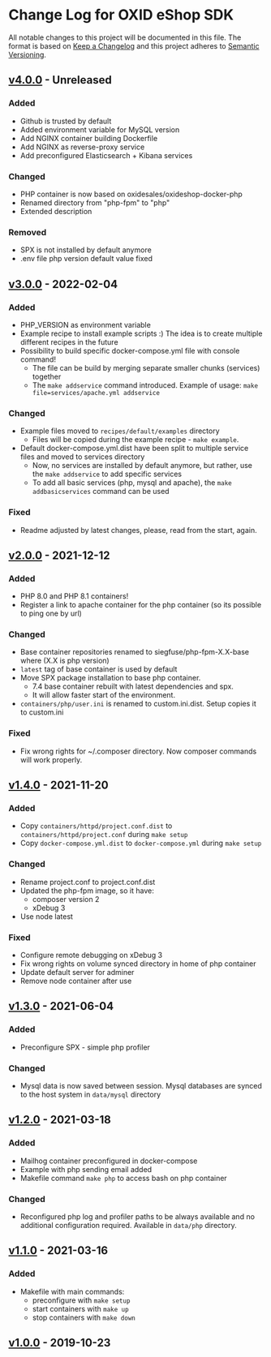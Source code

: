 # Change Log for OXID eShop SDK

All notable changes to this project will be documented in this file.
The format is based on [Keep a Changelog](http://keepachangelog.com/)
and this project adheres to [Semantic Versioning](http://semver.org/).

## [v4.0.0] - Unreleased

### Added
- Github is trusted by default
- Added environment variable for MySQL version
- Add NGINX container building Dockerfile
- Add NGINX as reverse-proxy service
- Add preconfigured Elasticsearch + Kibana services

### Changed
- PHP container is now based on oxidesales/oxideshop-docker-php
- Renamed directory from "php-fpm" to "php"
- Extended description

### Removed
- SPX is not installed by default anymore
- .env file php version default value fixed

## [v3.0.0] - 2022-02-04

### Added
- PHP_VERSION as environment variable
- Example recipe to install example scripts :) The idea is to create multiple different recipes in the future
- Possibility to build specific docker-compose.yml file with console command!
  - The file can be build by merging separate smaller chunks (services) together
  - The ``make addservice`` command introduced. Example of usage: ``make file=services/apache.yml addservice``

### Changed
- Example files moved to `recipes/default/examples` directory
  - Files will be copied during the example recipe - ``make example``.
- Default docker-compose.yml.dist have been split to multiple service files and moved to services directory
  - Now, no services are installed by default anymore, but rather, use the ``make addservice`` to add specific services
  - To add all basic services (php, mysql and apache), the ``make addbasicservices`` command can be used

### Fixed
- Readme adjusted by latest changes, please, read from the start, again.

## [v2.0.0] - 2021-12-12

### Added
- PHP 8.0 and PHP 8.1 containers!
- Register a link to apache container for the php container (so its possible to ping one by url)

### Changed
- Base container repositories renamed to siegfuse/php-fpm-X.X-base where (X.X is php version)
- ``latest`` tag of base container is used by default
- Move SPX package installation to base php container. 
  - 7.4 base container rebuilt with latest dependencies and spx.
  - It will allow faster start of the environment.
- ``containers/php/user.ini`` is renamed to custom.ini.dist. Setup copies it to custom.ini 

### Fixed
- Fix wrong rights for ~/.composer directory. Now composer commands will work properly.

## [v1.4.0] - 2021-11-20

### Added
- Copy ``containers/httpd/project.conf.dist`` to ``containers/httpd/project.conf`` during ``make setup``
- Copy ``docker-compose.yml.dist`` to ``docker-compose.yml`` during ``make setup``

### Changed
- Rename project.conf to project.conf.dist
- Updated the php-fpm image, so it have:
  - composer version 2
  - xDebug 3
- Use node latest

### Fixed
- Configure remote debugging on xDebug 3
- Fix wrong rights on volume synced directory in home of php container
- Update default server for adminer
- Remove node container after use

## [v1.3.0] - 2021-06-04

### Added
- Preconfigure SPX - simple php profiler

### Changed
- Mysql data is now saved between session. Mysql databases are synced to the host system in `data/mysql` directory

## [v1.2.0] - 2021-03-18

### Added
- Mailhog container preconfigured in docker-compose
- Example with php sending email added
- Makefile command ``make php`` to access bash on php container

### Changed
- Reconfigured php log and profiler paths to be always available and no additional configuration required. Available in `data/php` directory.

## [v1.1.0] - 2021-03-16

### Added
- Makefile with main commands:
    - preconfigure with ``make setup``
    - start containers with ``make up``
    - stop containers with ``make down``

## [v1.0.0] - 2019-10-23

[v4.0.0]: https://github.com/OXID-eSales/docker-eshop-sdk/compare/v3.0.0...master
[v3.0.0]: https://github.com/OXID-eSales/docker-eshop-sdk/compare/v2.0.0...v3.0.0
[v2.0.0]: https://github.com/OXID-eSales/docker-eshop-sdk/compare/v1.4.0...v2.0.0
[v1.4.0]: https://github.com/OXID-eSales/docker-eshop-sdk/compare/v1.3.0...v1.4.0
[v1.3.0]: https://github.com/OXID-eSales/docker-eshop-sdk/compare/v1.2.0...v1.3.0
[v1.2.0]: https://github.com/OXID-eSales/docker-eshop-sdk/compare/v1.1.0...v1.2.0
[v1.1.0]: https://github.com/OXID-eSales/docker-eshop-sdk/compare/v1.0.0...v1.1.0
[v1.0.0]: https://github.com/OXID-eSales/docker-eshop-sdk/020f452b2a...v1.0.0
